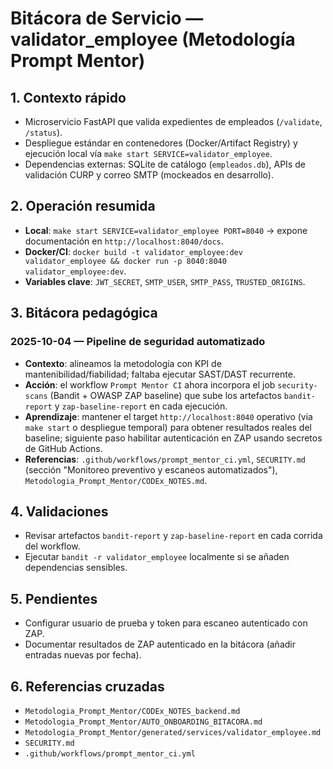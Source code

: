 # Bitácora de Servicio — validator_employee (Metodología Prompt Mentor)

## 1. Contexto rápido
- Microservicio FastAPI que valida expedientes de empleados (`/validate`, `/status`).
- Despliegue estándar en contenedores (Docker/Artifact Registry) y ejecución local vía `make start SERVICE=validator_employee`.
- Dependencias externas: SQLite de catálogo (`empleados.db`), APIs de validación CURP y correo SMTP (mockeados en desarrollo).

## 2. Operación resumida
- **Local**: `make start SERVICE=validator_employee PORT=8040` → expone documentación en `http://localhost:8040/docs`.
- **Docker/CI**: `docker build -t validator_employee:dev validator_employee && docker run -p 8040:8040 validator_employee:dev`.
- **Variables clave**: `JWT_SECRET`, `SMTP_USER`, `SMTP_PASS`, `TRUSTED_ORIGINS`.

## 3. Bitácora pedagógica

### 2025-10-04 — Pipeline de seguridad automatizado
- **Contexto**: alineamos la metodología con KPI de mantenibilidad/fiabilidad; faltaba ejecutar SAST/DAST recurrente.
- **Acción**: el workflow `Prompt Mentor CI` ahora incorpora el job `security-scans` (Bandit + OWASP ZAP baseline) que sube los artefactos `bandit-report` y `zap-baseline-report` en cada ejecución.
- **Aprendizaje**: mantener el target `http://localhost:8040` operativo (via `make start` o despliegue temporal) para obtener resultados reales del baseline; siguiente paso habilitar autenticación en ZAP usando secretos de GitHub Actions.
- **Referencias**: `.github/workflows/prompt_mentor_ci.yml`, `SECURITY.md` (sección "Monitoreo preventivo y escaneos automatizados"), `Metodologia_Prompt_Mentor/CODEx_NOTES.md`.

## 4. Validaciones
- Revisar artefactos `bandit-report` y `zap-baseline-report` en cada corrida del workflow.
- Ejecutar `bandit -r validator_employee` localmente si se añaden dependencias sensibles.

## 5. Pendientes
- Configurar usuario de prueba y token para escaneo autenticado con ZAP.
- Documentar resultados de ZAP autenticado en la bitácora (añadir entradas nuevas por fecha).

## 6. Referencias cruzadas
- `Metodologia_Prompt_Mentor/CODEx_NOTES_backend.md`
- `Metodologia_Prompt_Mentor/AUTO_ONBOARDING_BITACORA.md`
- `Metodologia_Prompt_Mentor/generated/services/validator_employee.md`
- `SECURITY.md`
- `.github/workflows/prompt_mentor_ci.yml`
